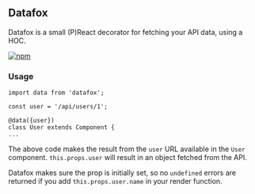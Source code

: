 ## Datafox

Datafox is a small (P)React decorator for fetching your API data, using a HOC.

<a href="https://www.npmjs.org/package/datafox">
  <img src="https://img.shields.io/npm/v/datafox.svg?style=flat" alt="npm">
</a>

### Usage

```
import data from 'datafox';

const user = '/api/users/1';

@data({user})
class User extends Component {
...
```

The above code makes the result from the `user` URL available in the `User` component. `this.props.user` will result in an object fetched from the API.

Datafox makes sure the prop is initially set, so no `undefined` errors are returned if you add `this.props.user.name` in your render function.
